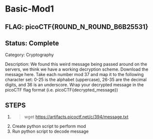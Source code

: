 # Basic-Mod1

## FLAG: picoCTF{R0UND_N_R0UND_B6B25531}

## Status: Complete

Category: Cryptography

Description: We found this weird message being passed around on the servers, we think we have a working decryption scheme. Download the message here. Take each number mod 37 and map it to the following character set: 0-25 is the alphabet (uppercase), 26-35 are the decimal digits, and 36 is an underscore.
Wrap your decrypted message in the picoCTF flag format (i.e. picoCTF{decrypted_message})

## STEPS

1. > wget <https://artifacts.picoctf.net/c/394/message.txt>
2. Create python script to perform mod
3. Run python script to decode message
